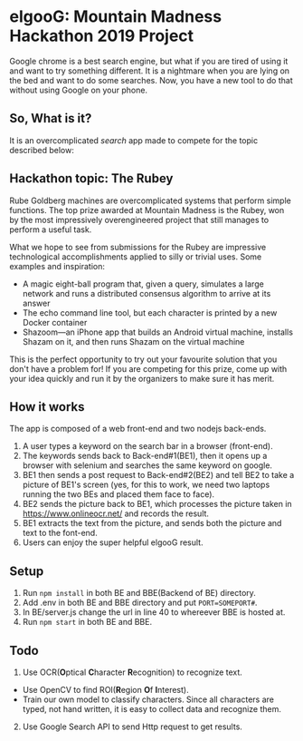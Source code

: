 # elgooG: Mountain Madness Hackathon 2019 Project
Google chrome is a best search engine, but what if you are tired of using it and want to try something different.
It is a nightmare when you are lying on the bed and want to do some searches. Now, you have a new tool to do that without using Google on your phone.

## So, What is it?
It is an overcomplicated *search* app made to compete for the topic described below:

## Hackathon topic: The Rubey
Rube Goldberg machines are overcomplicated systems that perform simple functions. The top prize awarded at Mountain Madness is the Rubey, won by the most impressively overengineered project that still manages to perform a useful task.

What we hope to see from submissions for the Rubey are impressive technological accomplishments applied to silly or trivial uses. Some examples and inspiration:

* A magic eight-ball program that, given a query, simulates a large network and runs a distributed consensus algorithm to arrive at its answer
* The echo command line tool, but each character is printed by a new Docker container
* Shazoom—an iPhone app that builds an Android virtual machine, installs Shazam on it, and then runs Shazam on the virtual machine

This is the perfect opportunity to try out your favourite solution that you don't have a problem for! If you are competing for this prize, come up with your idea quickly and run it by the organizers to make sure it has merit.

## How it works
The app is composed of a web front-end and two nodejs back-ends. 
1. A user types a keyword on the search bar in a browser (front-end).
2. The keywords sends back to Back-end#1(BE1), then it opens up a browser with selenium and searches the same keyword on google. 
3. BE1 then sends a post request to Back-end#2(BE2) and tell BE2 to take a picture of BE1's screen (yes, for this to work, we need two laptops running the two BEs and placed them face to face). 
4. BE2 sends the picture back to BE1, which processes the picture taken in https://www.onlineocr.net/ and records the result.
5. BE1 extracts the text from the picture, and sends both the picture and text to the font-end.
6. Users can enjoy the super helpful elgooG result.

## Setup
1. Run ```npm install``` in both BE and BBE(Backend of BE) directory.
2. Add .env in both BE and BBE directory and put ```PORT=SOMEPORT#```.
3. In BE/server.js change the url in line 40 to whereever BBE is hosted at.
4. Run ```npm start``` in both BE and BBE.

## Todo
1. Use OCR(**O**ptical **C**haracter **R**ecognition) to recognize text.
* Use OpenCV to find ROI(**R**egion **O**f **I**nterest).
* Train our own model to classify characters. Since all characters are typed, not hand written, it is easy to collect data and recognize them.
2. Use Google Search API to send Http request to get results.
